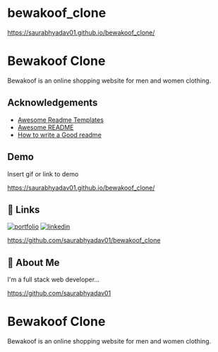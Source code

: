 # bewakoof_clone
https://saurabhyadav01.github.io/bewakoof_clone/


# Bewakoof Clone

Bewakoof is an online shopping website for men and women
clothing.




## Acknowledgements

 - [Awesome Readme Templates](https://awesomeopensource.com/project/elangosundar/awesome-README-templates)
 - [Awesome README](https://github.com/matiassingers/awesome-readme)
 - [How to write a Good readme](https://bulldogjob.com/news/449-how-to-write-a-good-readme-for-your-github-project)


## Demo

Insert gif or link to demo

https://saurabhyadav01.github.io/bewakoof_clone/
## 🔗 Links
[![portfolio](https://img.shields.io/badge/my_portfolio-000?style=for-the-badge&logo=ko-fi&logoColor=white)](https://sauraabh-portfolio.vercel.app/)
[![linkedin](https://img.shields.io/badge/linkedin-0A66C2?style=for-the-badge&logo=linkedin&logoColor=white)](https://www.linkedin.com/in/saurabh-yadav-7795731a2/)

https://github.com/saurabhyadav01/bewakoof_clone
## 🚀 About Me
I'm a full stack web  developer...

https://github.com/saurabhyadav01
# Bewakoof Clone

Bewakoof is an online shopping website for men and women
clothing.


